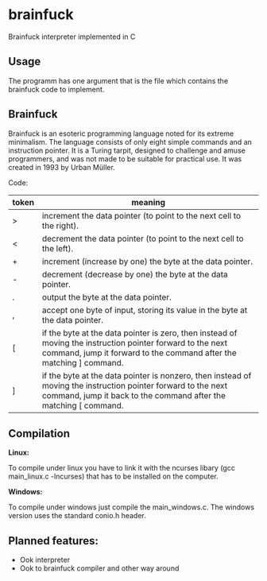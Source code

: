 brainfuck
=========

Brainfuck interpreter implemented in C

Usage
-----

The programm has one argument that is the file which contains the brainfuck code to implement.

Brainfuck
---------

Brainfuck is an esoteric programming language noted for its extreme minimalism. The language consists of only eight simple commands and an instruction pointer. It is a Turing tarpit, designed to challenge and amuse programmers, and was not made to be suitable for practical use. It was created in 1993 by Urban Müller.

Code:

| token | meaning |
| ----- | ------- |
| > | increment the data pointer (to point to the next cell to the right). |
| < | decrement the data pointer (to point to the next cell to the left). |
| + | increment (increase by one) the byte at the data pointer. |
| - | decrement (decrease by one) the byte at the data pointer. |
| . | output the byte at the data pointer. |
| , | accept one byte of input, storing its value in the byte at the data pointer. |
| [ | if the byte at the data pointer is zero, then instead of moving the instruction pointer forward to the next command, jump it forward to the command after the matching ] command. |
| ] | if the byte at the data pointer is nonzero, then instead of moving the instruction pointer forward to the next command, jump it back to the command after the matching [ command. |

Compilation
-----------

**Linux:**

To compile under linux you have to link it with the ncurses libary (gcc main_linux.c -lncurses) that has to be installed on the computer.

**Windows:**

To compile under windows just compile the main_windows.c. The windows version uses the standard conio.h header.

Planned features:
-----------------

 - Ook interpreter
 - Ook to brainfuck compiler and other way around
